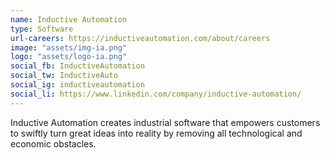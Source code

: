 ```yaml
---
name: Inductive Automation
type: Software
url-careers: https://inductiveautomation.com/about/careers
image: "assets/img-ia.png"
logo: "assets/logo-ia.png"
social_fb: InductiveAutomation
social_tw: InductiveAuto
social_ig: inductiveautomation
social_li: https://www.linkedin.com/company/inductive-automation/
---
```

Inductive Automation creates industrial software that empowers  customers to swiftly turn great ideas into reality by removing all technological and economic obstacles.
